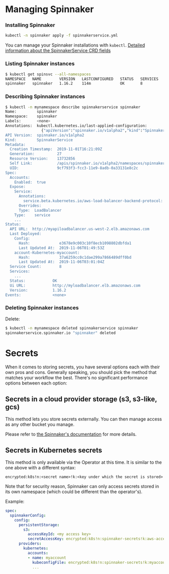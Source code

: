 # Managing Spinnaker

### Installing Spinnaker

```bash
kubectl -n spinnaker apply -f spinnakerservice.yml 
```

You can manage your Spinnaker installations with `kubectl`. [Detailed information about the SpinnakerService CRD fields](./options.md)

### Listing Spinnaker instances
```bash
$ kubectl get spinsvc --all-namespaces
NAMESPACE   NAME        VERSION   LASTCONFIGURED   STATUS   SERVICES   URL
spinnaker   spinnaker   1.16.2    114m             OK       8          http://myloadbalancer.us-west-2.elb.amazonaws.com
```

### Describing Spinnaker instances
```bash
$ kubectl -n mynamespace describe spinnakerservice spinnaker
Name:         spinnaker
Namespace:    spinnaker
Labels:       <none>
Annotations:  kubectl.kubernetes.io/last-applied-configuration:
                {"apiVersion":"spinnaker.io/v1alpha2","kind":"SpinnakerService","metadata":{"annotations":{},"name":"spinnaker","namespace":"spinnaker"},"...
API Version:  spinnaker.io/v1alpha2
Kind:         SpinnakerService
Metadata:
  Creation Timestamp:  2019-11-01T16:21:09Z
  Generation:          27
  Resource Version:    13732856
  Self Link:           /apis/spinnaker.io/v1alpha2/namespaces/spinnaker/spinnakerservices/spinnaker
  UID:                 9cf793f3-fcc3-11e9-8adb-0a33131e8c2c
Spec:
  Accounts:
    Enabled:  true
  Expose:
    Service:
      Annotations:
        service.beta.kubernetes.io/aws-load-balancer-backend-protocol:  http
      Overrides:
      Type:  LoadBalancer
    Type:    service
    ...
Status:
  API URL:  http://myapiloadbalancer.us-west-2.elb.amazonaws.com
  Last Deployed:
    Config:
      Hash:             e3678e9c003c10f8ecb1098802dbfda1
      Last Updated At:  2019-11-06T01:49:53Z
    account-Kubernetes-myaccount:
      Hash:             37a6259cc0c1dae299a7866489dff0bd
      Last Updated At:  2019-11-06T03:01:04Z
  Service Count:        8
  Services:
    ...
  Status:            OK
  Ui URL:            http://myloadbalancer.elb.amazonaws.com
  Version:           1.16.2
Events:              <none>
```

### Deleting Spinnaker instances
Delete:

```bash
$ kubectl -n mynamespace deleted spinnakerservice spinnaker
spinnakerservice.spinnaker.io "spinnaker" deleted
```


# Secrets
When it comes to storing secrets, you have several options each with their own pros and cons. Generally speaking, 
you should pick the method that matches your workflow the best. There's no significant performance options between each option:

## Secrets in a cloud provider storage (s3, s3-like, gcs)
This method lets you store secrets externally. You can then manage access as any other bucket you manage.

Please refer to [the Spinnaker's documentation](https://www.spinnaker.io/reference/halyard/secrets/) for more details.

## Secrets in Kubernetes secrets
This method is only available via the Operator at this time. It is similar to the one above with a different syntax:

`encrypted:k8s!n:<secret name>!k:<key under which the secret is stored>`

Note that for security reason, Spinnaker can only access secrets stored in its own namespace (which could be different
than the operator's).

Example:

```yaml
spec:
  spinnakerConfig:
    config:
      persistentStorage:
        s3:
          accessKeyId: <my access key>
          secretAccessKey: encrypted:k8s!n:spinnaker-secrets!k:aws-access-key
      providers:
        kubernetes:
          accounts:
          - name: myaccount
            kubeconfigFile: encrypted:k8s!n:spinnaker-secrets!k:myaccount-kubeconfig
            ... 
``` 


